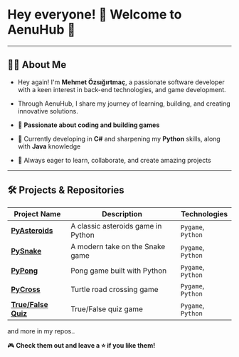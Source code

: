 # Hey everyone! 👋 Welcome to **AenuHub** 🚀  

---

## 👩‍💻 About Me
- Hey again! I'm **Mehmet Özsığırtmaç**, a passionate software developer with a keen interest in back-end technologies, and game development.
- Through AenuHub, I share my journey of learning, building, and creating innovative solutions.

- 🌟 **Passionate about coding and building games**  
- 🌱 Currently developing in **C#** and sharpening my **Python** skills, along with **Java** knowledge 
- 🎯 Always eager to learn, collaborate, and create amazing projects  

---

## 🛠️ Projects & Repositories  

| Project Name | Description | Technologies |  
|--------------|-------------|--------------|  
| [**PyAsteroids**](https://github.com/AenuHub/PyAsteroids) | A classic asteroids game in Python | `Pygame`, `Python` |  
| [**PySnake**](https://github.com/AenuHub/PySnake) | A modern take on the Snake game | `Pygame`, `Python` |  
| [**PyPong**](https://github.com/AenuHub/PyPong) | Pong game built with Python | `Pygame`, `Python` | 
| [**PyCross**](https://github.com/AenuHub/PyCross) | Turtle road crossing game | `Pygame`, `Python` |
| [**True/False Quiz**](https://github.com/AenuHub/true-false-quiz) | True/False quiz game | `Pygame`, `Python` |

and more in my repos..

🎮 **Check them out and leave a ⭐ if you like them!**


